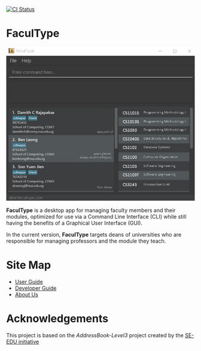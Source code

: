 [![CI Status](https://github.com/se-edu/addressbook-level3/workflows/Java%20CI/badge.svg)](https://github.com/se-edu/addressbook-level3/actions)

# FaculType

![Ui](docs/images/Ui.png)

**FaculType** is a desktop app for managing faculty members and their modules, optimized for use via a Command Line
 Interface (CLI) while still having the benefits of a Graphical User Interface (GUI).
 
 In the current version, **FaculType** targets deans of universities who are responsible for managing professors and
  the module they teach.

# Site Map
* [User Guide](https://github.com/AY2021S1-CS2103-T14-1/tp/blob/master/docs/UserGuide.md)
* [Developer Guide](https://github.com/AY2021S1-CS2103-T14-1/tp/blob/master/docs/UserGuide.md)
* [About Us](https://github.com/AY2021S1-CS2103-T14-1/tp/blob/master/docs/UserGuide.md)

# Acknowledgements
This project is based on the *AddressBook-Level3* project created by the [SE-EDU initiative](https://se-education.org)
